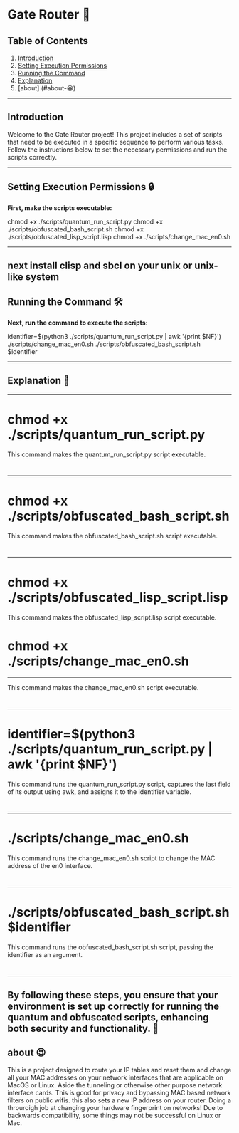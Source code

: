 # Gate Router 🚀

## Table of Contents
1. [Introduction](#introduction)
2. [Setting Execution Permissions](#setting-execution-permissions-🔒)
3. [Running the Command](#running-the-command-🛠️)
4. [Explanation](#explanation-🧠)
5. [about] (#about-😀)

---

## Introduction
Welcome to the Gate Router project! This project includes a set of scripts that need to be executed in a specific sequence to perform various tasks. Follow the instructions below to set the necessary permissions and run the scripts correctly.

---

## Setting Execution Permissions 🔒
**First, make the scripts executable:**

chmod +x ./scripts/quantum_run_script.py
chmod +x ./scripts/obfuscated_bash_script.sh
chmod +x ./scripts/obfuscated_lisp_script.lisp
chmod +x ./scripts/change_mac_en0.sh

---
next install clisp and sbcl on your unix or unix-like system
---

## Running the Command 🛠️
**Next, run the command to execute the scripts:**

identifier=$(python3 ./scripts/quantum_run_script.py | awk '{print $NF}')
./scripts/change_mac_en0.sh
./scripts/obfuscated_bash_script.sh $identifier


---

## Explanation 🧠
---
# chmod +x ./scripts/quantum_run_script.py

This command makes the quantum_run_script.py script executable.
#
---
# chmod +x ./scripts/obfuscated_bash_script.sh

This command makes the obfuscated_bash_script.sh script executable.
#
---
# chmod +x ./scripts/obfuscated_lisp_script.lisp

This command makes the obfuscated_lisp_script.lisp script executable.

# chmod +x ./scripts/change_mac_en0.sh
---
This command makes the change_mac_en0.sh script executable.
#
---
# identifier=$(python3 ./scripts/quantum_run_script.py | awk '{print $NF}')

This command runs the quantum_run_script.py script, captures the last field of its output using awk, and assigns it to the identifier variable.
#
---
# ./scripts/change_mac_en0.sh

This command runs the change_mac_en0.sh script to change the MAC address of the en0 interface.
#
---
# ./scripts/obfuscated_bash_script.sh $identifier

This command runs the obfuscated_bash_script.sh script, passing the identifier as an argument.
#
---

By following these steps, you ensure that your environment is set up correctly for running the quantum and obfuscated scripts, enhancing both security and functionality. 🌟
---
## about 😉

This is a project designed to route your IP tables and reset them and change all your MAC addresses on your network interfaces that are applicable on MacOS or Linux. Aside the tunneling or otherwise other purpose network interface cards. This is good for privacy and bypassing MAC based network filters on public wifis. this also sets a new IP address on your router. Doing a throuroigh job at changing your hardware fingerprint on networks! Due to backwards compatibility, some things may not be successful on Linux or Mac.
